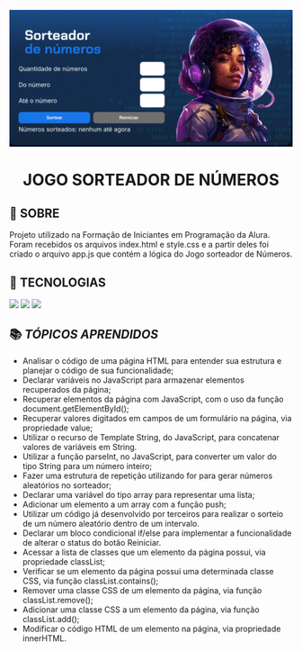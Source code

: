 ![Imagem Gerada por IA](https://github.com/rc4b/Projeto-SorteadorDeNumeros/blob/main/img/jogoSorteadorNumeros.png)
<h1 align="center">JOGO SORTEADOR DE NÚMEROS</h1>

<h2>🔖 SOBRE</h2>
<p>Projeto utilizado na Formação de Iniciantes em Programação da Alura. Foram recebidos os arquivos index.html e style.css e a partir deles foi criado o arquivo app.js que contém a lógica do Jogo sorteador de Números.</p>

## 🚀 TECNOLOGIAS
<div>
  <img src="https://img.shields.io/badge/HTML-239120?style=for-the-badge&logo=html5&logoColor=white">
  <img src="https://img.shields.io/badge/CSS-239120?&style=for-the-badge&logo=css3&logoColor=white">
  <img src="https://img.shields.io/badge/JavaScript-F7DF1E?style=for-the-badge&logo=javascript&logoColor=black">
</div>

## :books: *TÓPICOS APRENDIDOS*
* Analisar o código de uma página HTML para entender sua estrutura e planejar o código de sua funcionalidade;
* Declarar variáveis no JavaScript para armazenar elementos recuperados da página;
* Recuperar elementos da página com JavaScript, com o uso da função document.getElementById();
* Recuperar valores digitados em campos de um formulário na página, via propriedade value;
* Utilizar o recurso de Template String, do JavaScript, para concatenar valores de variáveis em String.
* Utilizar a função parseInt, no JavaScript, para converter um valor do tipo String para um número inteiro;
* Fazer uma estrutura de repetição utilizando for para gerar números aleatórios no sorteador;
* Declarar uma variável do tipo array para representar uma lista;
* Adicionar um elemento a um array com a função push;
* Utilizar um código já desenvolvido por terceiros para realizar o sorteio de um número aleatório dentro de um intervalo.
* Declarar um bloco condicional if/else para implementar a funcionalidade de alterar o status do botão Reiniciar.
* Acessar a lista de classes que um elemento da página possui, via propriedade classList;
* Verificar se um elemento da página possui uma determinada classe CSS, via função classList.contains();
* Remover uma classe CSS de um elemento da página, via função classList.remove();
* Adicionar uma classe CSS a um elemento da página, via função classList.add();
* Modificar o código HTML de um elemento na página, via propriedade innerHTML.
